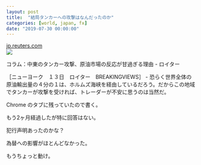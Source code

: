 ```yaml
---
layout: post
title:  "結局タンカーへの攻撃はなんだったのか"
categories: [world, japan, fx]
date: "2019-07-30 00:00:00"
---
```



<div class="card">
  <a href="https://jp.reuters.com/article/mideast-tanker-breakingviews-idJPKCN1TF0BO"></a>
  <div class="card__header">
    <a href="https://jp.reuters.com/article/mideast-tanker-breakingviews-idJPKCN1TF0BO">jp.reuters.com</a>
  </div>
  <div class="card__image">
    <img src="https://s3.reutersmedia.net/resources/r/?m=02&d=20190614&t=2&i=1397679808&w=1200&r=LYNXNPEF5D08M">
  </div>
  <div class="card__title">
    <p>
                コラム：中東のタンカー攻撃、原油市場の反応が甘過ぎる理由 - ロイター</p>
  </div>
  <div class="card__description">
    <p>［ニューヨーク　１３日　ロイター　BREAKINGVIEWS］ - 恐らく世界全体の原油輸出量の４分の１は、ホルムズ海峡を経由しているだろう。だからこの地域でタンカーが攻撃を受ければ、トレーダーが不安に思うのは当然だ。</p>
  </div>
</div>


Chrome のタブに残っていたので書く。

もう2ヶ月経過したが特に回答はない。

犯行声明あったのかな？

為替への影響がほとんどなかった。

もうちょっと動け。

